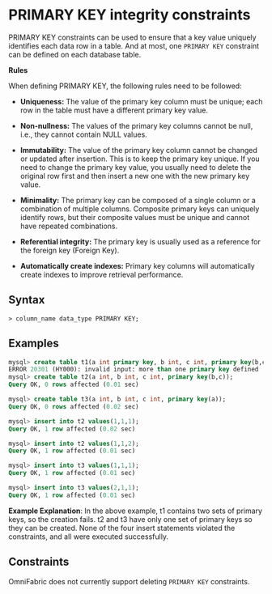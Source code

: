 # PRIMARY KEY integrity constraints

PRIMARY KEY constraints can be used to ensure that a key value uniquely identifies each data row in a table.
And at most, one `PRIMARY KEY` constraint can be defined on each database table.

**Rules**

When defining PRIMARY KEY, the following rules need to be followed:

- **Uniqueness:** The value of the primary key column must be unique; each row in the table must have a different primary key value.

- **Non-nullness:** The values ​​of the primary key columns cannot be null, i.e., they cannot contain NULL values.

- **Immutability:** The value of the primary key column cannot be changed or updated after insertion. This is to keep the primary key unique. If you need to change the primary key value, you usually need to delete the original row first and then insert a new one with the new primary key value.

- **Minimality:** The primary key can be composed of a single column or a combination of multiple columns. Composite primary keys can uniquely identify rows, but their composite values ​​must be unique and cannot have repeated combinations.

- **Referential integrity:** The primary key is usually used as a reference for the foreign key (Foreign Key).

- **Automatically create indexes:** Primary key columns will automatically create indexes to improve retrieval performance.

## **Syntax**

```
> column_name data_type PRIMARY KEY;
```

## **Examples**

```sql
mysql> create table t1(a int primary key, b int, c int, primary key(b,c));
ERROR 20301 (HY000): invalid input: more than one primary key defined
mysql> create table t2(a int, b int, c int, primary key(b,c));
Query OK, 0 rows affected (0.01 sec)

mysql> create table t3(a int, b int, c int, primary key(a));
Query OK, 0 rows affected (0.02 sec)

mysql> insert into t2 values(1,1,1);
Query OK, 1 row affected (0.02 sec)

mysql> insert into t2 values(1,1,2);
Query OK, 1 row affected (0.01 sec)

mysql> insert into t3 values(1,1,1);
Query OK, 1 row affected (0.01 sec)

mysql> insert into t3 values(2,1,1);
Query OK, 1 row affected (0.01 sec)
```

**Example Explanation**: In the above example, t1 contains two sets of primary keys, so the creation fails. t2 and t3 have only one set of primary keys so they can be created. None of the four insert statements violated the constraints, and all were executed successfully.

## **Constraints**

OmniFabric does not currently support deleting `PRIMARY KEY` constraints.
